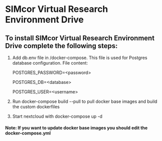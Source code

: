 # SIMcor Virtual Research Environment Drive

## To install SIMcor Virtual Research Environment Drive complete the following steps:

1. Add db.env file in /docker-compose. This file is used for Postgres database configuration. File content:
    
    POSTGRES_PASSWORD=\<password\>
    
    POSTGRES_DB=\<database\>
    
    POSTGRES_USER=\<username\>
2. Run docker-compose build --pull to pull docker base images and build the custom dockerfiles
3. Start nextcloud with docker-compose up -d

#### Note: If you want to update docker base images you should edit the docker-compose.yml

